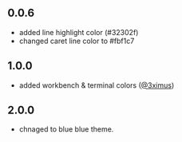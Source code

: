## 0.0.6
 - added line highlight color (#32302f)
 - changed caret line color to #fbf1c7

## 1.0.0
 - added workbench & terminal colors ([@3ximus](https://github.com/3ximus))

## 2.0.0
 - chnaged to blue blue theme.
